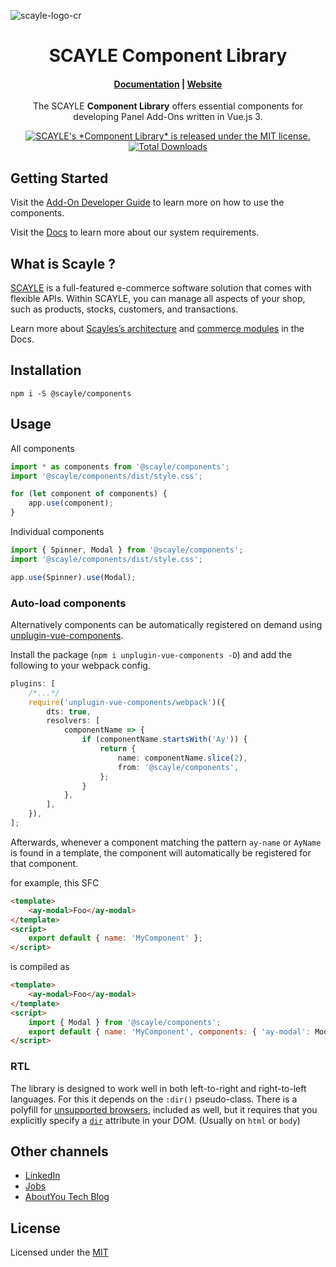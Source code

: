 ![scayle-logo-cr](https://cdn-prod.scayle.com/public/media/general/SCAYLE-Commerce-Engine-header.png)

<h1 align="center">
  SCAYLE Component Library
</h1>

<h4 align="center">
  <a href="https://scayle.dev">Documentation</a> |
  <a href="https://www.scayle.com/">Website</a>
</h4>

<p align="center">
  The SCAYLE <strong>Component Library</strong> offers essential components for developing Panel Add-Ons written in Vue.js 3.
</p>

<p align="center">
  <a href="#"><img src="https://img.shields.io/badge/license-MIT-blue.svg" alt="SCAYLE's *Component Library* is released under the MIT license." /></a>
  <a href="https://www.npmjs.com/package/@scayle/components"><img src="https://img.shields.io/npm/dt/@scayle/components" alt="Total Downloads"></a>
</p>

## Getting Started

Visit the [Add-On Developer Guide](https://scayle.dev/en/dev/add-on/introduction) to learn more on how to use the components.

Visit the [Docs](https://scayle.dev) to learn more about our system requirements.

## What is Scayle ?

[SCAYLE](https://scayle.com) is a full-featured e-commerce software solution that comes with flexible APIs. Within SCAYLE, you can manage all aspects of your shop, such as products, stocks, customers, and transactions.

Learn more about [Scayles’s architecture](https://scayle.dev/en/dev/getting-started/introduction) and [commerce modules](https://scayle.dev/en/dev/getting-started/introduction) in the Docs.

## Installation

```shell
npm i -S @scayle/components
```

## Usage

All components

```typescript
import * as components from '@scayle/components';
import '@scayle/components/dist/style.css';

for (let component of components) {
    app.use(component);
}
```

Individual components

```typescript
import { Spinner, Modal } from '@scayle/components';
import '@scayle/components/dist/style.css';

app.use(Spinner).use(Modal);
```

### Auto-load components

Alternatively components can be automatically registered on demand using [unplugin-vue-components](https://github.com/antfu/unplugin-vue-components).

Install the package (`npm i unplugin-vue-components -D`) and add the following to your webpack config.

```typescript
plugins: [
    /*...*/
    require('unplugin-vue-components/webpack')({
        dts: true,
        resolvers: [
            componentName => {
                if (componentName.startsWith('Ay')) {
                    return {
                        name: componentName.slice(2),
                        from: '@scayle/components',
                    };
                }
            },
        ],
    }),
];
```

Afterwards, whenever a component matching the pattern `ay-name` or `AyName` is found in a template, the component will automatically be registered for that component.

for example, this SFC

```html
<template>
    <ay-modal>Foo</ay-modal>
</template>
<script>
    export default { name: 'MyComponent' };
</script>
```

is compiled as

```html
<template>
    <ay-modal>Foo</ay-modal>
</template>
<script>
    import { Modal } from '@scayle/components';
    export default { name: 'MyComponent', components: { 'ay-modal': Modal } };
</script>
```

### RTL

The library is designed to work well in both left-to-right and right-to-left languages.
For this it depends on the `:dir()` pseudo-class.
There is a polyfill for [unsupported browsers](https://caniuse.com/css-dir-pseudo), included as well, but it requires that you explicitly specify a [`dir`](https://developer.mozilla.org/en-US/docs/Web/HTML/Global_attributes/dir) attribute in your DOM. (Usually on `html` or `body`)

## Other channels

- [LinkedIn](https://www.linkedin.com/company/scaylecommerce/)
- [Jobs](https://careers.smartrecruiters.com/ABOUTYOUGmbH/scayle)
- [AboutYou Tech Blog](https://aboutyou.tech/)

## License
Licensed under the [MIT](https://opensource.org/license/mit/)
